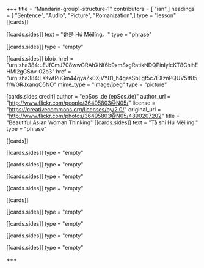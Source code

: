 +++
title = "Mandarin-group1-structure-1"
contributors = [ "ian",]
headings = [ "Sentence", "Audio", "Picture", "Romanization",]
type = "lesson"
[[cards]]

[[cards.sides]]
text = "她是 Hú Měilíng。"
type = "phrase"

[[cards.sides]]
type = "empty"

[[cards.sides]]
blob_href = "urn:sha384:uEJfCmJ708wwGRAhXNf6b9xmSxgRatikNDQPinIyIcKT8ChihEHMl2gGSnv-02b3"
href = "urn:sha384:LsKwtPuGm44qyaZk0XjVY81_h4gesSbLgf5c7EXznPQUV5tf85frWGRJxanqO5NO"
mime_type = "image/jpeg"
type = "picture"

[cards.sides.credit]
author = "epSos .de (epSos.de)"
author_url = "http://www.flickr.com/people/36495803@N05/"
license = "https://creativecommons.org/licenses/by/2.0/"
original_url = "http://www.flickr.com/photos/36495803@N05/4890207202"
title = "Beautiful Asian Woman Thinking"
[[cards.sides]]
text = "Tā shi Hú Měilíng."
type = "phrase"

[[cards]]

[[cards.sides]]
type = "empty"

[[cards.sides]]
type = "empty"

[[cards.sides]]
type = "empty"

[[cards.sides]]
type = "empty"

[[cards]]

[[cards.sides]]
type = "empty"

[[cards.sides]]
type = "empty"

[[cards.sides]]
type = "empty"

[[cards.sides]]
type = "empty"

+++
